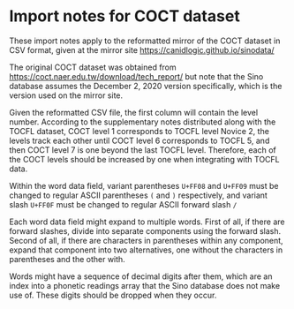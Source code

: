 # Import notes for COCT dataset

These import notes apply to the reformatted mirror of the COCT dataset in CSV format, given at the mirror site https://canidlogic.github.io/sinodata/

The original COCT dataset was obtained from https://coct.naer.edu.tw/download/tech_report/ but note that the Sino database assumes the December 2, 2020 version specifically, which is the version used on the mirror site.

Given the reformatted CSV file, the first column will contain the level number.  According to the supplementary notes distributed along with the TOCFL dataset, COCT level 1 corresponds to TOCFL level Novice 2, the levels track each other until COCT level 6 corresponds to TOCFL 5, and then COCT level 7 is one beyond the last TOCFL level.  Therefore, each of the COCT levels should be increased by one when integrating with TOCFL data.

Within the word data field, variant parentheses `U+FF08` and `U+FF09` must be changed to regular ASCII parentheses `(` and `)` respectively, and variant slash `U+FF0F` must be changed to regular ASCII forward slash `/`

Each word data field might expand to multiple words.  First of all, if there are forward slashes, divide into separate components using the forward slash.  Second of all, if there are characters in parentheses within any component, expand that component into two alternatives, one without the characters in parentheses and the other with.

Words might have a sequence of decimal digits after them, which are an index into a phonetic readings array that the Sino database does not make use of.  These digits should be dropped when they occur.

